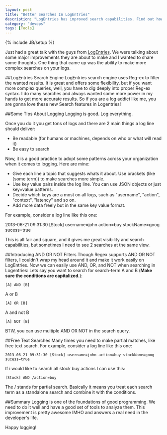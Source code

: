 ```yaml
---
layout: post
title: "Better Searches In LogEntries"
description: "LogEntries has improved search capabilities. Find out how to use it."
category: "devops"
tags: [Tools]
---
```

{% include JB/setup %}

Just had a great talk with the guys from [LogEntries]. We were talking about some major improvements they are about to make and I wanted to share some thoughts. One thing that came up was the ability to make more complex searches on your logs. 

##LogEntries Search Engine
LogEntries search engine uses Reg-ex to filter the wanted results. It is great and offers some flexibility, but if you want more complex queries, well, you have to dig deeply into proper Reg-ex syntax.
I do many searches and always wanted some more power in my hands to get more accurate results. So if you are a log addict like me, you are gonna love these new Search features in Logentries!

##Some Tips About Logging
Logging is good. Log everything. 

Once you do it you get tons of logs and there are 2 main things a log line should deliver:

+ Be readable (for humans or machines, depends on who or what will read it)
+ Be easy to search

Now, it is a good practice to adopt some patterns across your organization when it comes to logging. Here are mine:
 
+ Give each line a topic that suggests whats it about. Use brackets (like \[some term]\) to make searches more simple. 
+ Use key value pairs inside the log line. You can use JSON objects or just key=value patterns.  
+ Decide which keys are a most on all logs, such as "username", "action", "context", "latency" and so on.
+ Add more data freely but in the same key value format.

For example, consider a log line like this one:


  2013-06-21 09:31:30 [Stock] username=john action=buy stockName=goog sucess=true


This is all fair and square, and it gives me great visibility and search capabilities, but sometimes I need to see 2 searches at the same view.

##Introducing AND OR NOT Filters
Though Regex supports AND OR NOT filters, I couldn't wrap my head around it and make it work easily on LogEntries. Now we can easily use AND, OR, and NOT when searching in Logentries: 
Lets say you want to search for search-term A and B (**Make sure the conditions are capitalized.**):

	[A] AND [B]

A or B

	[A] OR [B]

A and not B

	[A] NOT [B]

BTW, you can use multiple AND OR NOT in the search query.

##Free Text Searches
Many times you need to make partial matches, like free text search. For example, consider a log line like this one:

	2013-06-21 09:31:30 [Stock] username=john action=buy stockName=goog sucess=true

If i would like to search all stock buy actions I can use this:

	[Stock] AND /action=buy

The / stands for partial search. Basically it means you treat each search term as a standalone search and combine it with the conditions.

##Summary
Logging is one of the foundations of good programming. We need to do it well and have a good set of tools to analyze them. This improvement is pretty awesome IMHO and answers a real need in the developer's life.


Happy logging!


[LogEntries]: https://logentries.com    
